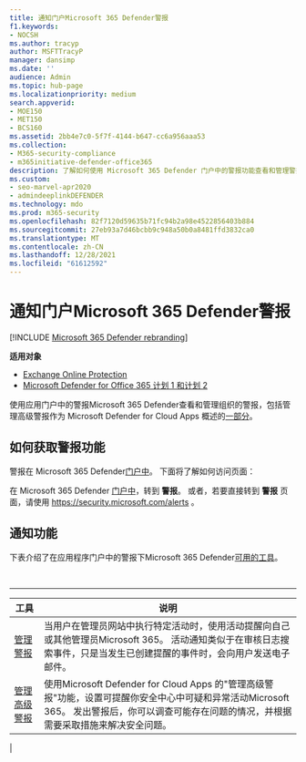 ```yaml
---
title: 通知门户Microsoft 365 Defender警报
f1.keywords:
- NOCSH
ms.author: tracyp
author: MSFTTracyP
manager: dansimp
ms.date: ''
audience: Admin
ms.topic: hub-page
ms.localizationpriority: medium
search.appverid:
- MOE150
- MET150
- BCS160
ms.assetid: 2bb4e7c0-5f7f-4144-b647-cc6a956aaa53
ms.collection:
- M365-security-compliance
- m365initiative-defender-office365
description: 了解如何使用 Microsoft 365 Defender 门户中的警报功能查看和管理警报，包括管理高级警报。
ms.custom:
- seo-marvel-apr2020
- admindeeplinkDEFENDER
ms.technology: mdo
ms.prod: m365-security
ms.openlocfilehash: 82f7120d59635b71fc94b2a98e4522856403b884
ms.sourcegitcommit: 27eb93a7d46bcbb9c948a50b0a8481ffd3832ca0
ms.translationtype: MT
ms.contentlocale: zh-CN
ms.lasthandoff: 12/28/2021
ms.locfileid: "61612592"
---
```

# <a name="alerts-in-the-microsoft-365-defender-portal"></a>通知门户Microsoft 365 Defender警报

[!INCLUDE [Microsoft 365 Defender rebranding](../includes/microsoft-defender-for-office.md)]

**适用对象**
- [Exchange Online Protection](exchange-online-protection-overview.md)
- [Microsoft Defender for Office 365 计划 1 和计划 2](defender-for-office-365.md)

使用应用门户中的警报Microsoft 365 Defender查看和管理组织的警报，包括管理高级警报作为 Microsoft Defender for Cloud Apps 概述的[一部分](/cloud-app-security/what-is-cloud-app-security)。

## <a name="how-to-get-to-the-alerts-features"></a>如何获取警报功能

警报在 Microsoft 365 Defender<a href="https://go.microsoft.com/fwlink/p/?linkid=2077139" target="_blank">门户中</a>。 下面将了解如何访问页面：

在 Microsoft 365 Defender <a href="https://go.microsoft.com/fwlink/p/?linkid=2077139" target="_blank">门户中</a>，转到 **警报**。 或者，若要直接转到 **警报** 页面，请使用 <https://security.microsoft.com/alerts> 。

## <a name="alerts-features"></a>通知功能

下表介绍了在应用程序门户中的警报下Microsoft 365 Defender<a href="https://go.microsoft.com/fwlink/p/?linkid=2077139" target="_blank">可用的工具</a>。 

<br>

****

|工具|说明|
|---|---|
|[管理警报](../../compliance/create-activity-alerts.md)|当用户在管理员网站中执行特定活动时，使用活动提醒向自己或其他管理员Microsoft 365。 活动通知类似于在审核日志搜索事件，只是当发生已创建提醒的事件时，会向用户发送电子邮件。|
|[管理高级警报](/cloud-app-security/what-is-cloud-app-security)|使用Microsoft Defender for Cloud Apps 的"管理高级警报"功能，设置可提醒你安全中心中可疑和异常活动Microsoft 365。 发出警报后，你可以调查可能存在问题的情况，并根据需要采取措施来解决安全问题。|
|
